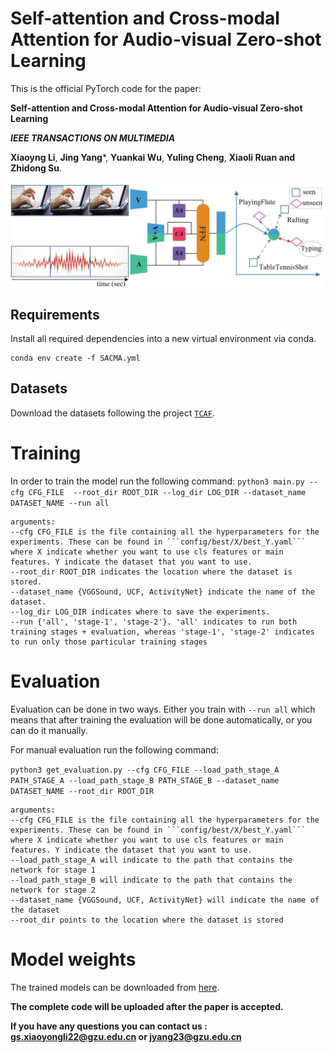  # Self-attention and Cross-modal Attention for Audio-visual Zero-shot Learning

This is the official PyTorch code for the paper:

**Self-attention and Cross-modal Attention for Audio-visual Zero-shot Learning**

***IEEE TRANSACTIONS ON MULTIMEDIA***

**Xiaoyng Li**, **Jing Yang***, **Yuankai Wu**, **Yuling Cheng**,  **Xiaoli Ruan and Zhidong Su**.

<p align="center">
  <img src="img/introduction.jpg"alt="" align=center />
</p>

## Requirements
Install all required dependencies into a new virtual environment via conda.
```shell
conda env create -f SACMA.yml
```

## Datasets 
 Download the datasets following the project [```TCAF```](https://github.com/ExplainableML/TCAF-GZSL).


# Training
In order to train the model run the following command:
```python3 main.py --cfg CFG_FILE  --root_dir ROOT_DIR --log_dir LOG_DIR --dataset_name DATASET_NAME --run all```

```
arguments:
--cfg CFG_FILE is the file containing all the hyperparameters for the experiments. These can be found in ```config/best/X/best_Y.yaml``` where X indicate whether you want to use cls features or main features. Y indicate the dataset that you want to use.
--root_dir ROOT_DIR indicates the location where the dataset is stored.
--dataset_name {VGGSound, UCF, ActivityNet} indicate the name of the dataset.
--log_dir LOG_DIR indicates where to save the experiments.
--run {'all', 'stage-1', 'stage-2'}. 'all' indicates to run both training stages + evaluation, whereas 'stage-1', 'stage-2' indicates to run only those particular training stages
```

# Evaluation

Evaluation can be done in two ways. Either you train with ```--run all``` which means that after training the evaluation will be done automatically, or you can do it manually.

For manual evaluation run the following command:

```python3 get_evaluation.py --cfg CFG_FILE --load_path_stage_A PATH_STAGE_A --load_path_stage_B PATH_STAGE_B --dataset_name DATASET_NAME --root_dir ROOT_DIR```

```
arguments:
--cfg CFG_FILE is the file containing all the hyperparameters for the experiments. These can be found in ```config/best/X/best_Y.yaml``` where X indicate whether you want to use cls features or main features. Y indicate the dataset that you want to use.
--load_path_stage_A will indicate to the path that contains the network for stage 1
--load_path_stage_B will indicate to the path that contains the network for stage 2
--dataset_name {VGGSound, UCF, ActivityNet} will indicate the name of the dataset
--root_dir points to the location where the dataset is stored
```

# Model weights
The trained models can be downloaded from [here](https://drive.google.com/drive/folders/1TMQ3k-fvq8KL6EISmtRJewM-UceKu-VI).


**The complete code will be uploaded after the paper is accepted.**

**If you have any questions you can contact us : gs.xiaoyongli22@gzu.edu.cn or jyang23@gzu.edu.cn**